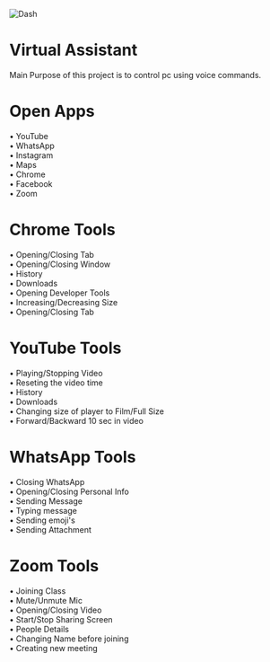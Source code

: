 ![Dash](https://user-images.githubusercontent.com/63409229/149651188-940b450f-a3ca-4e9b-b48f-1c1c31d24948.gif)
# Virtual Assistant 
Main Purpose of this project is to control pc using voice commands.

# Open Apps
• YouTube<br>
• WhatsApp<br>
• Instagram <br>
• Maps<br>
• Chrome<br>
• Facebook<br>
• Zoom<br>

# Chrome Tools
• Opening/Closing Tab <br>
• Opening/Closing Window <br>
• History <br>
• Downloads <br>
• Opening Developer Tools <br>
• Increasing/Decreasing Size <br>
• Opening/Closing Tab <br>

# YouTube Tools
• Playing/Stopping Video <br>
• Reseting the video time <br>
• History <br>
• Downloads <br>
• Changing size of player to Film/Full Size<br>
• Forward/Backward 10 sec in video

# WhatsApp Tools
• Closing WhatsApp <br>
• Opening/Closing Personal Info <br>
• Sending Message <br>
• Typing message <br>
• Sending emoji's <br>
• Sending Attachment <br>

# Zoom Tools
• Joining Class <br>
• Mute/Unmute Mic <br>
• Opening/Closing Video <br>
• Start/Stop Sharing Screen <br>
• People Details <br>
• Changing Name before joining <br>
• Creating new meeting <br>




